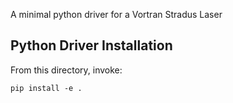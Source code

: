 A minimal python driver for a Vortran Stradus Laser


## Python Driver Installation
From this directory, invoke:

````
pip install -e .
````
